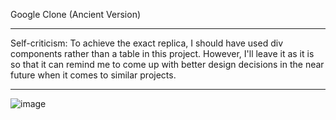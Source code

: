 Google Clone (Ancient Version)

<hr>

Self-criticism: To achieve the exact replica, I should have used div components rather than a table in this project. However, I'll leave it as it is so that it can remind me to come up with better design decisions in the near future when it comes to similar projects.

<hr>

![image](https://user-images.githubusercontent.com/90147636/184924208-93714533-7db4-44db-8b89-1e11d52b82de.png)
